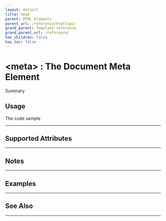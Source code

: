 ```yaml
---
layout: default
title: head
parent: HTML Elements
parent_url: /reference/htmltags/
grand_parent: Template reference
grand_parent_url: /reference/
has_children: false
has_toc: false
---
```


# &lt;meta&gt; : The Document Meta Element

Summary

## Usage

 The code sample

---

## Supported Attributes


---

## Notes


---

## Examples


---


## See Also


---

